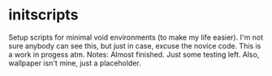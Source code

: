 # initscripts
Setup scripts for minimal void environments (to make my life easier).
I'm not sure anybody can see this, but just in case, excuse the novice code. This is a work in progess atm.
Notes: Almost finished. Just some testing left. Also, wallpaper isn't mine, just a placeholder.
